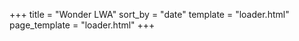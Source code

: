+++
title = "Wonder LWA" 
sort_by = "date" 
template = "loader.html" 
page_template = "loader.html" 
+++